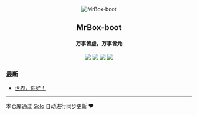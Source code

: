 <p align="center"><img alt="MrBox-boot" src="http://moco.imooc.com/favicon.ico"></p><h2 align="center">
MrBox-boot
</h2>

<h4 align="center">万事皆虚，万事皆允</h4>
<p align="center"><a title="MrBox-boot" target="_blank" href="https://github.com/MrBox-boot/solo-blog"><img src="https://img.shields.io/github/last-commit/MrBox-boot/solo-blog.svg?style=flat-square&color=FF9900"></a>
<a title="GitHub repo size in bytes" target="_blank" href="https://github.com/MrBox-boot/solo-blog"><img src="https://img.shields.io/github/repo-size/MrBox-boot/solo-blog.svg?style=flat-square"></a>
<a title="Solo Version" target="_blank" href="https://github.com/b3log/solo/releases"><img src="https://img.shields.io/badge/solo-3.6.3-f1e05a.svg?style=flat-square&color=blueviolet"></a>
<a title="Hits" target="_blank" href="https://github.com/b3log/hits"><img src="https://hits.b3log.org/MrBox-boot/solo-blog.svg"></a></p>

### 最新

* [世界，你好！](http://www.doos.store/hello-solo)



---

本仓库通过 [Solo](https://github.com/b3log/solo) 自动进行同步更新 ❤️ 